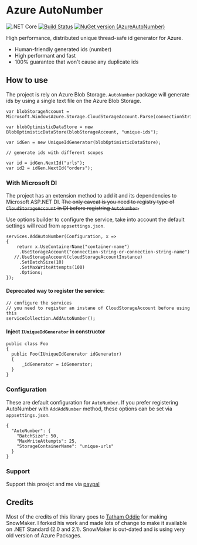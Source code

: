 # Azure AutoNumber

![.NET Core](https://github.com/0x414c49/AzureAutoNumber/workflows/.NET%20Core/badge.svg)
[![Build Status](https://img.shields.io/github/license/0x414c49/AzureAutoNumber)]()
[![NuGet version (AzureAutoNumber)](https://img.shields.io/nuget/v/AzureAutoNumber.svg?style=flat-square)](https://www.nuget.org/packages/AzureAutoNumber/)

High performance, distributed unique thread-safe id generator for Azure.

- Human-friendly generated ids (number)
- High performant and fast
- 100% guarantee that won't cause any duplicate ids

## How to use

The project is rely on Azure Blob Storage. `AutoNumber` package will generate ids by using a single text file on the Azure Blob Storage.


```
var blobStorageAccount = Microsoft.WindowsAzure.Storage.CloudStorageAccount.Parse(connectionString);

var blobOptimisticDataStore = new BlobOptimisticDataStore(blobStorageAccount, "unique-ids");

var idGen = new UniqueIdGenerator(blobOptimisticDataStore);

// generate ids with different scopes

var id = idGen.NextId("urls");
var id2 = idGen.NextId("orders");
```

### With Microsoft DI
The project has an extension method to add it and its dependencies to Microsoft ASP.NET DI. ~~The only caveat is you need to registry type of  `CloudStorageAccount` in DI before registring `AutoNumber`.~~


Use options builder to configure the service, take into account the default settings will read from `appsettings.json`.

```
services.AddAutoNumber(Configuration, x =>
{
	return x.UseContainerName("container-name")
	 .UseStorageAccount("connection-string-or-connection-string-name")
   //.UseStorageAccount(cloudStorageAccountInstance)
	 .SetBatchSize(10)
	 .SetMaxWriteAttempts(100)
	 .Options;
});
```


#### Deprecated way to register the service:


```
// configure the services
// you need to register an instane of CloudStorageAccount before using this
serviceCollection.AddAutoNumber();
```

#### Inject `IUniqueIdGenerator` in constructor

```
public class Foo
{
  public Foo(IUniqueIdGenerator idGenerator)
  {
      _idGenerator = idGenerator;
  }
}
```

### Configuration
These are default configuration for `AutoNumber`. If you prefer registering AutoNumber with `AddAddNumber` method, these options can be set via `appsettings.json`.

```
{
  "AutoNumber": {
    "BatchSize": 50,
    "MaxWriteAttempts": 25,
    "StorageContainerName": "unique-urls"
  }
}
```
### Support
Support this proejct and me via [paypal](paypal.me/alibahraminezhad)


## Credits
Most of the credits of this library goes to [Tatham Oddie](https://tatham.blog/2011/07/14/released-snowmaker-a-unique-id-generator-for-azure-or-any-other-cloud-hosting-environment/) for making SnowMaker. I forked his work and made lots of change to make it available on .NET Standard (2.0 and 2.1). SnowMaker is out-dated and is using very old version of Azure Packages.
